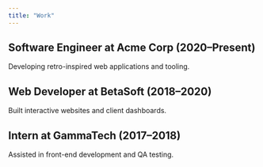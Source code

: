 ```yaml
---
title: "Work"
---
```

## Software Engineer at Acme Corp (2020–Present)
Developing retro-inspired web applications and tooling.

## Web Developer at BetaSoft (2018–2020)
Built interactive websites and client dashboards.

## Intern at GammaTech (2017–2018)
Assisted in front-end development and QA testing.